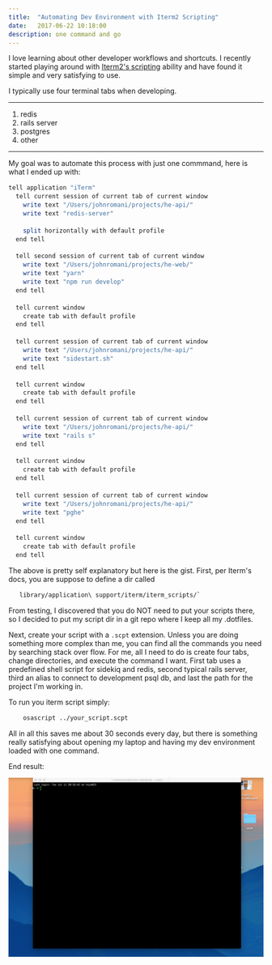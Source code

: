 ```yaml
---
title:  "Automating Dev Environment with Iterm2 Scripting"
date:   2017-06-22 10:18:00
description: one command and go
---
```

I love learning about other developer workflows and shortcuts. I recently started playing around with [Iterm2's scripting](https://www.iterm2.com/documentation-scripting.html) ability and have found it simple and very satisfying to use.

I typically use four terminal tabs when developing.

***

1. redis
2. rails server
3. postgres
4. other

***

My goal was to automate this process with just one commmand, here is what I ended up with:

```bash
tell application "iTerm"
  tell current session of current tab of current window
    write text "/Users/johnromani/projects/he-api/"
    write text "redis-server"

    split horizontally with default profile
  end tell

  tell second session of current tab of current window
    write text "/Users/johnromani/projects/he-web/"
    write text "yarn"
    write text "npm run develop"
  end tell

  tell current window
    create tab with default profile
  end tell

  tell current session of current tab of current window
    write text "/Users/johnromani/projects/he-api/"
    write text "sidestart.sh"
  end tell

  tell current window
    create tab with default profile
  end tell

  tell current session of current tab of current window
    write text "/Users/johnromani/projects/he-api/"
    write text "rails s"
  end tell

  tell current window
    create tab with default profile
  end tell

  tell current session of current tab of current window
    write text "/Users/johnromani/projects/he-api/"
    write text "pghe"
  end tell

  tell current window
    create tab with default profile
  end tell
```

The above is pretty self explanatory but here is the gist. First, per Iterm's docs, you are suppose to define a dir called

```bash
   library/application\ support/iterm/iterm_scripts/`
```

From testing, I discovered that you do NOT need to put your scripts there, so I decided to put my script dir in a git repo where I keep all my .dotfiles.

Next, create your script with a `.scpt` extension. Unless you are doing something more complex than me, you can find all the commands you need by searching stack over flow. For me, all I need to do is create four tabs, change directories, and execute the command I want. First tab uses a predefined shell script for sidekiq and redis, second typical rails server, third an alias to connect to development psql db, and last the path for the project I'm working in.

To run you iterm script simply:

```bash
    osascript ../your_script.scpt
```

All in all this saves me about 30 seconds every day, but there is something really satisfying about opening my laptop and having my dev environment loaded with one command.

End result:

![alt text](https://github.com/johnromani90/johnromani90.github.io/blob/master/assets/images/he_dev.gif?raw=true)

